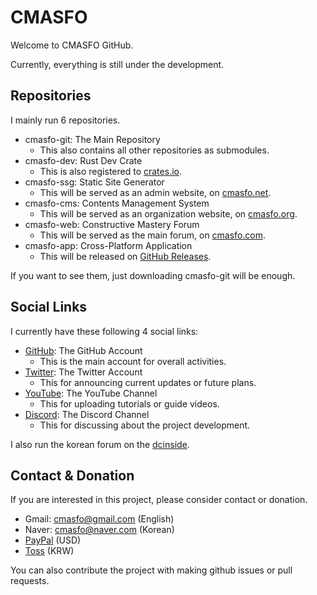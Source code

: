 
# CMASFO

Welcome to CMASFO GitHub.

Currently, everything is still under the development.

## Repositories

I mainly run 6 repositories.

* cmasfo-git: The Main Repository
  * This also contains all other repositories as submodules.
* cmasfo-dev: Rust Dev Crate
  * This is also registered to [crates.io](https://crates.io/crates/cmasfo-dev).
* cmasfo-ssg: Static Site Generator
  * This will be served as an admin website, on [cmasfo.net](https://cmasfo.net).
* cmasfo-cms: Contents Management System
  * This will be served as an organization website, on [cmasfo.org](https://cmasfo.org).
* cmasfo-web: Constructive Mastery Forum
  * This will be served as the main forum, on [cmasfo.com](https://cmasfo.com).
* cmasfo-app: Cross-Platform Application
  * This will be released on [GitHub Releases](https://github.com/cmasfo-github/cmasfo-app/releases).

If you want to see them, just downloading cmasfo-git will be enough.

## Social Links

I currently have these following 4 social links:

* [GitHub](https://github.com/cmasfo-github): The GitHub Account
  * This is the main account for overall activities.
* [Twitter](https://twitter.com/cmasfo): The Twitter Account
  * This for announcing current updates or future plans.
* [YouTube](https://youtube.com/@cmasfo): The YouTube Channel
  * This for uploading tutorials or guide videos.
* [Discord](https://discord.gg/CBmrstKXth): The Discord Channel
  * This for discussing about the project development.

I also run the korean forum on the [dcinside](https://gall.dcinside.com/mini/board/lists?id=website).

## Contact & Donation

If you are interested in this project, please consider contact or donation.

* Gmail: cmasfo@gmail.com (English)
* Naver: cmasfo@naver.com (Korean)
* [PayPal](https://paypal.me/cmasfopaypal) (USD)
* [Toss](https://toss.me/cmasfo) (KRW)

You can also contribute the project with making github issues or pull requests.
